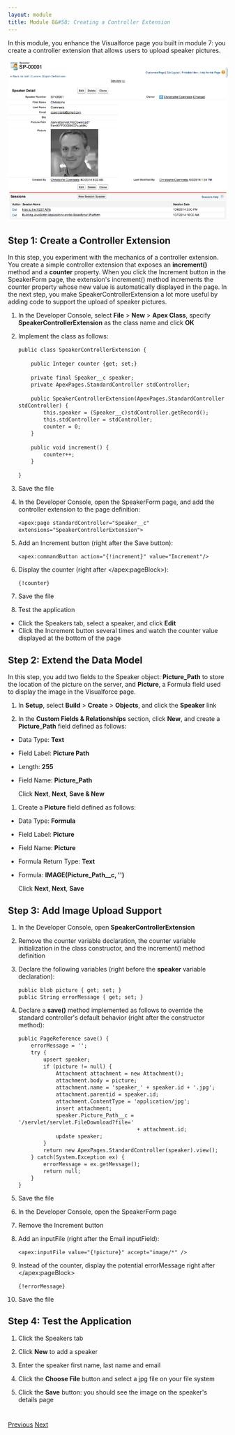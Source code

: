 ```yaml
---
layout: module
title: Module 8&#58; Creating a Controller Extension
---
```

In this module, you enhance the Visualforce page you built in module 7: you create a controller extension that allows users to upload speaker pictures.

![](images/upload.jpg)

## Step 1: Create a Controller Extension

In this step, you experiment with the mechanics of a controller extension. You create a simple controller extension that exposes an **increment()** method and a **counter** property. When you click the Increment button in the SpeakerForm page, the extension's increment() method increments the counter property whose new value is automatically displayed in the page. In the next step, you make SpeakerControllerExtension a lot more useful by adding code to support the upload of speaker pictures.

1. In the Developer Console, select **File** > **New** > **Apex Class**, specify **SpeakerControllerExtension** as the class name and click **OK**

1. Implement the class as follows:

    ```
    public class SpeakerControllerExtension {

        public Integer counter {get; set;}

        private final Speaker__c speaker;
        private ApexPages.StandardController stdController;

        public SpeakerControllerExtension(ApexPages.StandardController stdController) {
            this.speaker = (Speaker__c)stdController.getRecord();
            this.stdController = stdController;
            counter = 0;
        }

        public void increment() {
            counter++;
        }

    }
    ```
1. Save the file

1. In the Developer Console, open the SpeakerForm page, and add the controller extension to the page definition:

    ```
    <apex:page standardController="Speaker__c" extensions="SpeakerControllerExtension">
    ```

1. Add an Increment button (right after the Save button):

    ```
    <apex:commandButton action="{!increment}" value="Increment"/>
    ```

1. Display the counter (right after &lt;/apex:pageBlock>):

    ```
    {!counter}
    ```

1. Save the file

1. Test the application
  - Click the Speakers tab, select a speaker, and click **Edit**
  - Click the Increment button several times and watch the counter value displayed at the bottom of the page


## Step 2: Extend the Data Model

In this step, you add two fields to the Speaker object: **Picture_Path** to store the location of the picture on the server, and **Picture**, a Formula field used to display the image in the Visualforce page.

1. In **Setup**, select **Build** > **Create** > **Objects**, and click the **Speaker** link

1. In the **Custom Fields & Relationships** section, click **New**, and create a **Picture_Path** field defined as follows:
  - Data Type: **Text**
  - Field Label: **Picture Path**
  - Length: **255**
  - Field Name: **Picture_Path**

    Click **Next**, **Next**, **Save & New**

1. Create a **Picture** field defined as follows:
  - Data Type: **Formula**
  - Field Label: **Picture**
  - Field Name: **Picture**
  - Formula Return Type: **Text**
  - Formula: **IMAGE(Picture&#95;Path__c, '')**

    Click **Next**, **Next**, **Save**


## Step 3: Add Image Upload Support

1. In the Developer Console, open **SpeakerControllerExtension**

1. Remove the counter variable declaration, the counter variable initialization in the class constructor, and the increment() method definition

1. Declare the following variables (right before the **speaker** variable declaration):

    ```
    public blob picture { get; set; }
    public String errorMessage { get; set; }
    ```

1. Declare a **save()** method implemented as follows to override the standard controller's default behavior (right after the constructor method):

    ```
    public PageReference save() {
        errorMessage = '';
        try {
            upsert speaker;
            if (picture != null) {
                Attachment attachment = new Attachment();
                attachment.body = picture;
                attachment.name = 'speaker_' + speaker.id + '.jpg';
                attachment.parentid = speaker.id;
                attachment.ContentType = 'application/jpg';
                insert attachment;
                speaker.Picture_Path__c = '/servlet/servlet.FileDownload?file='
                                          + attachment.id;
                update speaker;
            }
            return new ApexPages.StandardController(speaker).view();
        } catch(System.Exception ex) {
            errorMessage = ex.getMessage();
            return null;
        }
    }
    ```

1. Save the file

1. In the Developer Console, open the SpeakerForm page

1. Remove the Increment button

1. Add an inputFile (right after the Email inputField):

    ```
    <apex:inputFile value="{!picture}" accept="image/*" />
    ```

1. Instead of the counter, display the potential errorMessage right after &lt;/apex:pageBlock>

    ```
    {!errorMessage}
    ```

1. Save the file

## Step 4: Test the Application

1. Click the Speakers tab

1. Click **New** to add a speaker

1. Enter the speaker first name, last name and email

1. Click the **Choose File** button and select a jpg file on your file system

1. Click the **Save** button: you should see the image on the speaker's details page


<div class="row" style="margin-top:40px;">
<div class="col-sm-12">
<a href="Creating-a-Visualforce-Page.html" class="btn btn-default"><i class="glyphicon glyphicon-chevron-left"></i> Previous</a>
<a href="Using-JavaScript-in-Visualforce-Pages.html" class="btn btn-default pull-right">Next <i class="glyphicon glyphicon-chevron-right"></i></a>
</div>
</div>
